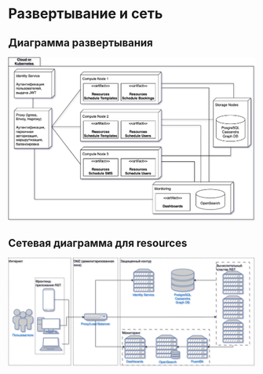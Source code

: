 # Развертывание и сеть

## Диаграмма развертывания

![Диаграмма развертывания для resources](./deployment.drawio.svg)

## Сетевая диаграмма для resources

![Сетевая диаграмма для **resources**](./network.drawio.svg)
